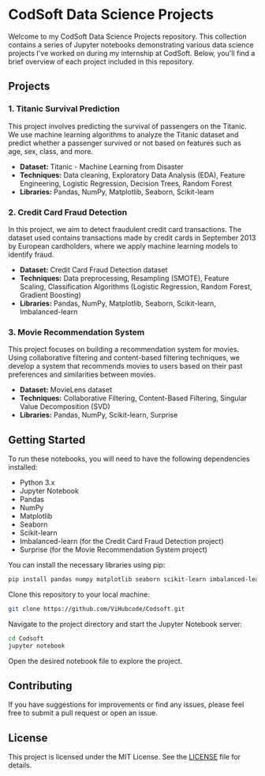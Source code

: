 # CodSoft Data Science Projects

Welcome to my CodSoft Data Science Projects repository. This collection contains a series of Jupyter notebooks demonstrating various data science projects I've worked on during my internship at CodSoft. Below, you'll find a brief overview of each project included in this repository.

## Projects

### 1. Titanic Survival Prediction
This project involves predicting the survival of passengers on the Titanic. We use machine learning algorithms to analyze the Titanic dataset and predict whether a passenger survived or not based on features such as age, sex, class, and more.

- **Dataset:** Titanic - Machine Learning from Disaster
- **Techniques:** Data cleaning, Exploratory Data Analysis (EDA), Feature Engineering, Logistic Regression, Decision Trees, Random Forest
- **Libraries:** Pandas, NumPy, Matplotlib, Seaborn, Scikit-learn

### 2. Credit Card Fraud Detection
In this project, we aim to detect fraudulent credit card transactions. The dataset used contains transactions made by credit cards in September 2013 by European cardholders, where we apply machine learning models to identify fraud.

- **Dataset:** Credit Card Fraud Detection dataset
- **Techniques:** Data preprocessing, Resampling (SMOTE), Feature Scaling, Classification Algorithms (Logistic Regression, Random Forest, Gradient Boosting)
- **Libraries:** Pandas, NumPy, Matplotlib, Seaborn, Scikit-learn, Imbalanced-learn

### 3. Movie Recommendation System
This project focuses on building a recommendation system for movies. Using collaborative filtering and content-based filtering techniques, we develop a system that recommends movies to users based on their past preferences and similarities between movies.

- **Dataset:** MovieLens dataset
- **Techniques:** Collaborative Filtering, Content-Based Filtering, Singular Value Decomposition (SVD)
- **Libraries:** Pandas, NumPy, Scikit-learn, Surprise

## Getting Started
To run these notebooks, you will need to have the following dependencies installed:

- Python 3.x
- Jupyter Notebook
- Pandas
- NumPy
- Matplotlib
- Seaborn
- Scikit-learn
- Imbalanced-learn (for the Credit Card Fraud Detection project)
- Surprise (for the Movie Recommendation System project)

You can install the necessary libraries using pip:

```bash
pip install pandas numpy matplotlib seaborn scikit-learn imbalanced-learn surprise
```

Clone this repository to your local machine:

```bash
git clone https://github.com/ViHubcode/Codsoft.git
```

Navigate to the project directory and start the Jupyter Notebook server:

```bash
cd Codsoft
jupyter notebook
```

Open the desired notebook file to explore the project.

## Contributing
If you have suggestions for improvements or find any issues, please feel free to submit a pull request or open an issue.

## License
This project is licensed under the MIT License. See the [LICENSE](LICENSE) file for details.



